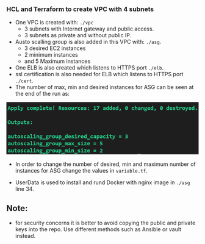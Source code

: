 ### HCL and Terraform to create VPC with 4 subnets
- One VPC is created with: `./vpc`
    - 3 subnets with Internet gateway and public access.
    - 3 subnets as private and without public IP.
- Austo scalling group is also added in this VPC with: `./asg`.
    - 3 desired EC2 instances
    - 2 minimum instances
    - and 5 Maximum instances
- One ELB is also created which listens to HTTPS port  `./elb`.
- ssl certification is also needed for ELB which listens to HTTPS port `./cert`.
- The number of max, min and desired instances for ASG can be seen at the end of the run as:

![](ASG_numberOfInstances.PNG)

- In order to change the number of desired, min and maximum number of instances for ASG change the values in `variable.tf`.

- UserData is used to install and rund Docker with nginx image in `./asg` line 34.

## Note:
- for security concerns it is better to avoid copying the public and private keys into the repo. Use different methods such as Ansible or vault instead.

